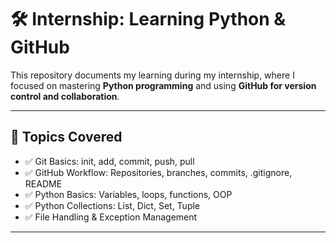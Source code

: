 # 🛠️ Internship: Learning Python & GitHub

This repository documents my learning during my internship, where I focused on mastering **Python programming** and using **GitHub for version control and collaboration**.

---

## 📘 Topics Covered


- ✅ Git Basics: init, add, commit, push, pull
- ✅ GitHub Workflow: Repositories, branches, commits, .gitignore, README
- ✅ Python Basics: Variables, loops, functions, OOP
- ✅ Python Collections: List, Dict, Set, Tuple
- ✅ File Handling & Exception Management



---



